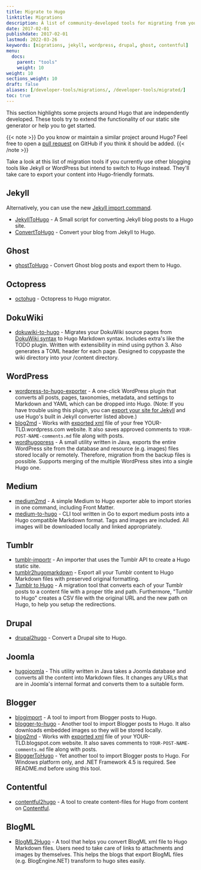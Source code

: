 ```yaml
---
title: Migrate to Hugo
linktitle: Migrations
description: A list of community-developed tools for migrating from your existing static site generator or content management system to Hugo.
date: 2017-02-01
publishdate: 2017-02-01
lastmod: 2022-03-26
keywords: [migrations, jekyll, wordpress, drupal, ghost, contentful]
menu:
  docs:
    parent: "tools"
    weight: 10
weight: 10
sections_weight: 10
draft: false
aliases: [/developer-tools/migrations/, /developer-tools/migrated/]
toc: true
---
```


This section highlights some projects around Hugo that are independently developed. These tools try to extend the functionality of our static site generator or help you to get started.

{{< note >}}
Do you know or maintain a similar project around Hugo? Feel free to open a [pull request](https://github.com/gohugoio/hugoDocs/pulls) on GitHub if you think it should be added.
{{< /note >}}

Take a look at this list of migration tools if you currently use other blogging tools like Jekyll or WordPress but intend to switch to Hugo instead. They'll take care to export your content into Hugo-friendly formats.

## Jekyll

Alternatively, you can use the new [Jekyll import command](/commands/hugo_import_jekyll/).

- [JekyllToHugo](https://github.com/fredrikloch/JekyllToHugo) - A Small script for converting Jekyll blog posts to a Hugo site.
- [ConvertToHugo](https://github.com/coderzh/ConvertToHugo) - Convert your blog from Jekyll to Hugo.

## Ghost

- [ghostToHugo](https://github.com/jbarone/ghostToHugo) - Convert Ghost blog posts and export them to Hugo.

## Octopress

- [octohug](https://github.com/codebrane/octohug) - Octopress to Hugo migrator.

## DokuWiki

- [dokuwiki-to-hugo](https://github.com/wgroeneveld/dokuwiki-to-hugo) - Migrates your DokuWiki source pages from [DokuWiki syntax](https://www.dokuwiki.org/wiki:syntax) to Hugo Markdown syntax. Includes extra's like the TODO plugin. Written with extensibility in mind using python 3. Also generates a TOML header for each page. Designed to copypaste the wiki directory into your /content directory.

## WordPress

- [wordpress-to-hugo-exporter](https://github.com/SchumacherFM/wordpress-to-hugo-exporter) - A one-click WordPress plugin that converts all posts, pages, taxonomies, metadata, and settings to Markdown and YAML which can be dropped into Hugo. (Note: If you have trouble using this plugin, you can [export your site for Jekyll](https://wordpress.org/plugins/jekyll-exporter/) and use Hugo's built in Jekyll converter listed above.)
- [blog2md](https://github.com/palaniraja/blog2md) - Works with [exported xml](https://en.support.wordpress.com/export/) file of your free YOUR-TLD.wordpress.com website. It also saves approved comments to `YOUR-POST-NAME-comments.md` file along with posts.
- [wordhugopress](https://github.com/nantipov/wordhugopress) - A small utility written in Java, exports the entire WordPress site from the database and resource (e.g. images) files stored locally or remotely. Therefore, migration from the backup files is possible. Supports merging of the multiple WordPress sites into a single Hugo one.

## Medium

- [medium2md](https://github.com/gautamdhameja/medium-2-md) - A simple Medium to Hugo exporter able to import stories in one command, including Front Matter.
- [medium-to-hugo](https://github.com/bgadrian/medium-to-hugo) - CLI tool written in Go to export medium posts into a Hugo compatible Markdown format. Tags and images are included. All images will be downloaded locally and linked appropriately.

## Tumblr

- [tumblr-importr](https://github.com/carlmjohnson/tumblr-importr) - An importer that uses the Tumblr API to create a Hugo static site.
- [tumblr2hugomarkdown](https://github.com/Wysie/tumblr2hugomarkdown) - Export all your Tumblr content to Hugo Markdown files with preserved original formatting.
- [Tumblr to Hugo](https://github.com/jipiboily/tumblr-to-hugo) - A migration tool that converts each of your Tumblr posts to a content file with a proper title and path. Furthermore, "Tumblr to Hugo" creates a CSV file with the original URL and the new path on Hugo, to help you setup the redirections.

## Drupal

- [drupal2hugo](https://github.com/danapsimer/drupal2hugo) - Convert a Drupal site to Hugo.

## Joomla

- [hugojoomla](https://github.com/davetcc/hugojoomla) - This utility written in Java takes a Joomla database and converts all the content into Markdown files. It changes any URLs that are in Joomla's internal format and converts them to a suitable form.

## Blogger

- [blogimport](https://github.com/natefinch/blogimport) - A tool to import from Blogger posts to Hugo.
- [blogger-to-hugo](https://pypi.org/project/blogger-to-hugo/) - Another tool to import Blogger posts to Hugo. It also downloads embedded images so they will be stored locally.
- [blog2md](https://github.com/palaniraja/blog2md) - Works with [exported xml](https://support.google.com/blogger/answer/41387?hl=en) file of your YOUR-TLD.blogspot.com website. It also saves comments to `YOUR-POST-NAME-comments.md` file along with posts.
- [BloggerToHugo](https://github.com/huanlin/blogger-to-hugo) - Yet another tool to import Blogger posts to Hugo. For Windows platform only, and .NET Framework 4.5 is required. See README.md before using this tool.

## Contentful

- [contentful2hugo](https://github.com/ArnoNuyts/contentful2hugo) - A tool to create content-files for Hugo from content on [Contentful](https://www.contentful.com/).

## BlogML

- [BlogML2Hugo](https://github.com/jijiechen/BlogML2Hugo) - A tool that helps you convert BlogML xml file to Hugo Markdown files. Users need to take care of links to attachments and images by themselves. This helps the blogs that export BlogML files (e.g. BlogEngine.NET) transform to hugo sites easily.
